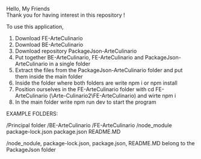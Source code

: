 Hello, My Friends  
Thank you for having interest in this repository ! 

To use this application, 

1. Download FE-ArteCulinario
2. Download BE-ArteCulinario
3. Download repository PackageJson-ArteCulinario
4. Put together BE-ArteCulinario, FE-ArteCulinario and PackageJson-ArteCulinario in a single folder
5. Extract the files from the PackageJson-ArteCulinario folder and put them inside the main folder
6. Inside the folder where both folders are write npm i or npm install
7. Position ourselves in the FE-ArteCulinario folder with cd FE-ArteCulinario (\Arte-Culinario2\FE-ArteCulinario) and wirte npm i
8. In the main folder write npm run dev to start the program

EXAMPLE FOLDERS:

/Principal folder
    /BE-ArteCulinario
    /FE-ArteCulinario
    /node_module
    package-lock.json
    package.json
    README.MD

/node_nodule, package-lock.json, package.json, README.MD belong to the PackageJson folder



